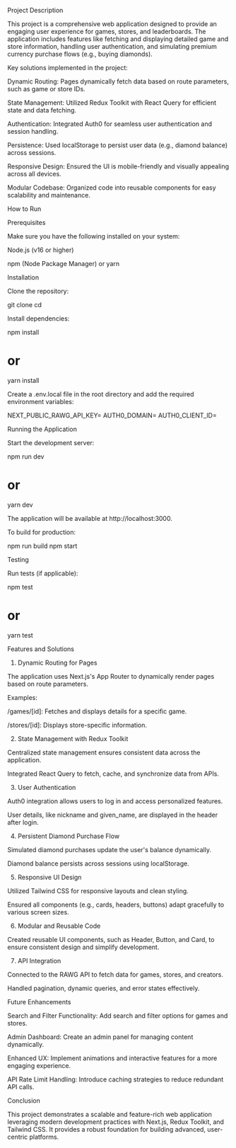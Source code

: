 Project Description

This project is a comprehensive web application designed to provide an engaging user experience for games, stores, and leaderboards. The application includes features like fetching and displaying detailed game and store information, handling user authentication, and simulating premium currency purchase flows (e.g., buying diamonds).

Key solutions implemented in the project:

Dynamic Routing: Pages dynamically fetch data based on route parameters, such as game or store IDs.

State Management: Utilized Redux Toolkit with React Query for efficient state and data fetching.

Authentication: Integrated Auth0 for seamless user authentication and session handling.

Persistence: Used localStorage to persist user data (e.g., diamond balance) across sessions.

Responsive Design: Ensured the UI is mobile-friendly and visually appealing across all devices.

Modular Codebase: Organized code into reusable components for easy scalability and maintenance.

How to Run

Prerequisites

Make sure you have the following installed on your system:

Node.js (v16 or higher)

npm (Node Package Manager) or yarn

Installation

Clone the repository:

git clone <repository-url>
cd <project-directory>

Install dependencies:

npm install
# or
yarn install

Create a .env.local file in the root directory and add the required environment variables:

NEXT_PUBLIC_RAWG_API_KEY=<Your RAWG API Key>
AUTH0_DOMAIN=<Your Auth0 Domain>
AUTH0_CLIENT_ID=<Your Auth0 Client ID>

Running the Application

Start the development server:

npm run dev
# or
yarn dev

The application will be available at http://localhost:3000.

To build for production:

npm run build
npm start

Testing

Run tests (if applicable):

npm test
# or
yarn test

Features and Solutions

1. Dynamic Routing for Pages

The application uses Next.js's App Router to dynamically render pages based on route parameters.

Examples:

/games/[id]: Fetches and displays details for a specific game.

/stores/[id]: Displays store-specific information.

2. State Management with Redux Toolkit

Centralized state management ensures consistent data across the application.

Integrated React Query to fetch, cache, and synchronize data from APIs.

3. User Authentication

Auth0 integration allows users to log in and access personalized features.

User details, like nickname and given_name, are displayed in the header after login.

4. Persistent Diamond Purchase Flow

Simulated diamond purchases update the user's balance dynamically.

Diamond balance persists across sessions using localStorage.

5. Responsive UI Design

Utilized Tailwind CSS for responsive layouts and clean styling.

Ensured all components (e.g., cards, headers, buttons) adapt gracefully to various screen sizes.

6. Modular and Reusable Code

Created reusable UI components, such as Header, Button, and Card, to ensure consistent design and simplify development.

7. API Integration

Connected to the RAWG API to fetch data for games, stores, and creators.

Handled pagination, dynamic queries, and error states effectively.

Future Enhancements

Search and Filter Functionality: Add search and filter options for games and stores.

Admin Dashboard: Create an admin panel for managing content dynamically.

Enhanced UX: Implement animations and interactive features for a more engaging experience.

API Rate Limit Handling: Introduce caching strategies to reduce redundant API calls.

Conclusion

This project demonstrates a scalable and feature-rich web application leveraging modern development practices with Next.js, Redux Toolkit, and Tailwind CSS. It provides a robust foundation for building advanced, user-centric platforms.

